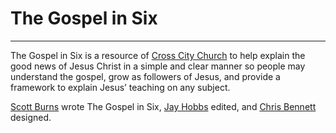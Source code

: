 # The Gospel in Six


-----

The Gospel in Six is a resource of [Cross City Church](http://crosscitychurch.org) to help explain the good news of Jesus Christ in a simple and clear manner so people may understand the gospel, grow as followers of Jesus, and provide a framework to explain Jesus’ teaching on any subject.

[Scott Burns]() wrote The Gospel in Six, [Jay Hobbs]() edited, and [Chris Bennett]() designed.

